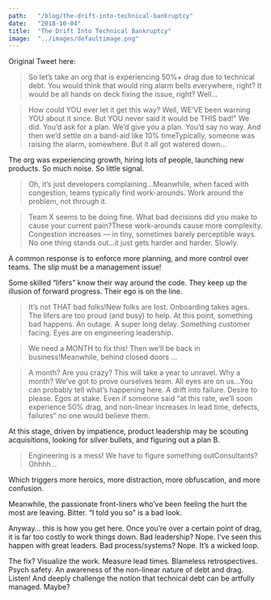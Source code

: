 ```yaml
---
path:	"/blog/the-drift-into-technical-bankruptcy"
date:	"2018-10-04"
title:	"The Drift Into Technical Bankruptcy"
image:	"../images/defaultimage.png"
---
```


Original Tweet here:


> [](https://twitter.com/johncutlefish/status/1046533152624132097?s=21)So let’s take an org that is experiencing 50%+ drag due to technical debt. You would think that would ring alarm bells everywhere, right? It would be all hands on deck fixing the issue, right? Well…


> How could YOU ever let it get this way?
> Well, WE’VE been warning YOU about it since.
> But YOU never said it would be THIS bad!”
> We did. You’d ask for a plan. We’d give you a plan. You’d say no way. And then we’d settle on a band-aid like 10% timeTypically, someone was raising the alarm, somewhere. But it all got watered down…

The org was experiencing growth, hiring lots of people, launching new products. So much noise. So little signal.


> Oh, it’s just developers complaining…Meanwhile, when faced with congestion, teams typically find work-arounds. Work around the problem, not through it.


> Team X seems to be doing fine. What bad decisions did you make to cause your current pain?These work-arounds cause more complexity. Congestion increases — in tiny, sometimes barely perceptible ways. No one thing stands out…it just gets harder and harder. Slowly.

A common response is to enforce more planning, and more control over teams. The slip must be a management issue!

Some skilled “lifers” know their way around the code. They keep up the illusion of forward progress. Their ego is on the line.


> It’s not THAT bad folks!New folks are lost. Onboarding takes ages. The lifers are too proud (and busy) to help. At this point, something bad happens. An outage. A super long delay. Something customer facing. Eyes are on engineering leadership.


> We need a MONTH to fix this! Then we’ll be back in business!Meanwhile, behind closed doors …


> A month? Are you crazy? This will take a year to unravel. Why a month?
> We’ve got to prove ourselves team. All eyes are on us…You can probably tell what’s happening here. A drift into failure. Desire to please. Egos at stake. Even if someone said “at this rate, we’ll soon experience 50% drag, and non-linear increases in lead time, defects, failures” no one would believe them.

At this stage, driven by impatience, product leadership may be scouting acquisitions, looking for silver bullets, and figuring out a plan B.


> Engineering is a mess! We have to figure something outConsultants? Ohhhh…

Which triggers more heroics, more distraction, more obfuscation, and more confusion.

Meanwhile, the passionate front-liners who’ve been feeling the hurt the most are leaving. Bitter. “I told you so” is a bad look.

Anyway… this is how you get here. Once you’re over a certain point of drag, it is far too costly to work things down. Bad leadership? Nope. I’ve seen this happen with great leaders. Bad process/systems? Nope. It’s a wicked loop.

The fix? Visualize the work. Measure lead times. Blameless retrospectives. Psych safety. An awareness of the non-linear nature of debt and drag. Listen! And deeply challenge the notion that technical debt can be artfully managed. Maybe?

